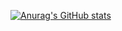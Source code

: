 [![Anurag's GitHub stats](https://github-readme-stats.vercel.app/api?username=wtfgn)](https://github.com/anuraghazra/github-readme-stats)
